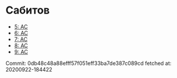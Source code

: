 # Сабитов
- [5: AC](5.md)
- [6: AC](6.md)
- [7: AC](7.md)
- [8: AC](8.md)
- [9: AC](9.md)

Commit: 0db48c48a88efff57f051eff33ba7de387c089cd
 fetched at: 20200922-184422
